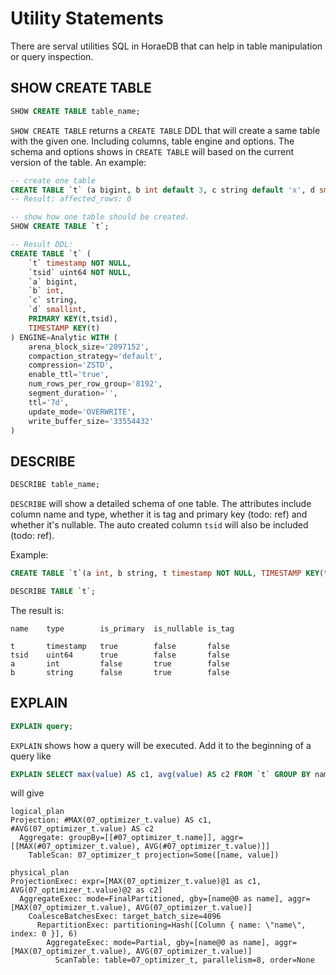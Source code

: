 # Utility Statements

There are serval utilities SQL in HoraeDB that can help in table manipulation or query inspection.

## SHOW CREATE TABLE

```sql
SHOW CREATE TABLE table_name;
```

`SHOW CREATE TABLE` returns a `CREATE TABLE` DDL that will create a same table with the given one. Including columns, table engine and options. The schema and options shows in `CREATE TABLE` will based on the current version of the table. An example:

```sql
-- create one table
CREATE TABLE `t` (a bigint, b int default 3, c string default 'x', d smallint null, t timestamp NOT NULL, TIMESTAMP KEY(t)) ENGINE = Analytic;
-- Result: affected_rows: 0

-- show how one table should be created.
SHOW CREATE TABLE `t`;

-- Result DDL:
CREATE TABLE `t` (
    `t` timestamp NOT NULL,
    `tsid` uint64 NOT NULL,
    `a` bigint,
    `b` int,
    `c` string,
    `d` smallint,
    PRIMARY KEY(t,tsid),
    TIMESTAMP KEY(t)
) ENGINE=Analytic WITH (
    arena_block_size='2097152',
    compaction_strategy='default',
    compression='ZSTD',
    enable_ttl='true',
    num_rows_per_row_group='8192',
    segment_duration='',
    ttl='7d',
    update_mode='OVERWRITE',
    write_buffer_size='33554432'
)
```

## DESCRIBE

```sql
DESCRIBE table_name;
```

`DESCRIBE` will show a detailed schema of one table. The attributes include column name and type, whether it is tag and primary key (todo: ref) and whether it's nullable. The auto created column `tsid` will also be included (todo: ref).

Example:

```sql
CREATE TABLE `t`(a int, b string, t timestamp NOT NULL, TIMESTAMP KEY(t)) ENGINE = Analytic;

DESCRIBE TABLE `t`;
```

The result is:

```
name    type        is_primary  is_nullable is_tag

t       timestamp   true        false       false
tsid    uint64      true        false       false
a       int         false       true        false
b       string      false       true        false
```

## EXPLAIN

```sql
EXPLAIN query;
```

`EXPLAIN` shows how a query will be executed. Add it to the beginning of a query like

```sql
EXPLAIN SELECT max(value) AS c1, avg(value) AS c2 FROM `t` GROUP BY name;
```

will give

```
logical_plan
Projection: #MAX(07_optimizer_t.value) AS c1, #AVG(07_optimizer_t.value) AS c2
  Aggregate: groupBy=[[#07_optimizer_t.name]], aggr=[[MAX(#07_optimizer_t.value), AVG(#07_optimizer_t.value)]]
    TableScan: 07_optimizer_t projection=Some([name, value])

physical_plan
ProjectionExec: expr=[MAX(07_optimizer_t.value)@1 as c1, AVG(07_optimizer_t.value)@2 as c2]
  AggregateExec: mode=FinalPartitioned, gby=[name@0 as name], aggr=[MAX(07_optimizer_t.value), AVG(07_optimizer_t.value)]
    CoalesceBatchesExec: target_batch_size=4096
      RepartitionExec: partitioning=Hash([Column { name: \"name\", index: 0 }], 6)
        AggregateExec: mode=Partial, gby=[name@0 as name], aggr=[MAX(07_optimizer_t.value), AVG(07_optimizer_t.value)]
          ScanTable: table=07_optimizer_t, parallelism=8, order=None
```
